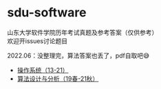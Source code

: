 # sdu-software
山东大学软件学院历年考试真题及参考答案（仅供参考）  
欢迎开issues讨论题目

2022.06：没整理完，算法答案也丢了，pdf自取吧😅

- [操作系统（13-21）](https://github.com/wy-go/sdu-software/blob/main/os.md)
- [算法设计与分析（19春-21秋）](https://github.com/wy-go/sdu-software/blob/main/alg.md)
